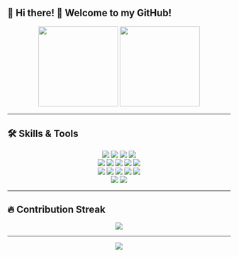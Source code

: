 ## 🚀 Hi there! 👋 Welcome to my GitHub!

<div align="center">
  <img height="180px" src="http://github-readme-stats-seven-delta-44.vercel.app/api?username=Ahikl&show_icons=true&theme=transparent&count_private=true&include_all_commits=true&hide=stars,issues,contribs"/>
  <img height="180px" src="http://github-readme-stats-seven-delta-44.vercel.app/api/top-langs/?username=Ahikl&layout=compact&theme=transparent&count_private=true" />
</div>

---

## 🛠 Skills & Tools
<div align="center">  
  <img src="https://img.shields.io/badge/Java-%23007396.svg?style=for-the-badge&logo=openjdk&logoColor=white" />  
  <img src="https://img.shields.io/badge/Kotlin-%230095D5.svg?style=for-the-badge&logo=kotlin&logoColor=white" />  
  <img src="https://img.shields.io/badge/Python-%233776AB.svg?style=for-the-badge&logo=python&logoColor=white" />  
  <img src="https://img.shields.io/badge/JavaScript-%23F7DF1E.svg?style=for-the-badge&logo=javascript&logoColor=black" />  
  <br>
  <img src="https://img.shields.io/badge/Spring-6DB33F?style=for-the-badge&logo=spring&logoColor=white" />
  <img src="https://img.shields.io/badge/MyBatis-%23ED8B00.svg?style=for-the-badge" />
  <img src="https://img.shields.io/badge/MyBatis%20Plus-%23ED8B00.svg?style=for-the-badge" />
  <img src="https://img.shields.io/badge/MySQL-%234479A1.svg?style=for-the-badge&logo=mysql&logoColor=white" />  
  <img src="https://img.shields.io/badge/Redis-%23DC382D.svg?style=for-the-badge&logo=redis&logoColor=white" />  
  <br>
  <img src="https://img.shields.io/badge/Vue.js-%234FC08D.svg?style=for-the-badge&logo=vue.js&logoColor=white" />  
  <img src="https://img.shields.io/badge/Vite-%23646CFF.svg?style=for-the-badge&logo=vite&logoColor=white" />  
  <img src="https://img.shields.io/badge/Docker-%232496ED.svg?style=for-the-badge&logo=docker&logoColor=white" />  
  <img src="https://img.shields.io/badge/Git-%23F05032.svg?style=for-the-badge&logo=git&logoColor=white" />  
  <img src="https://img.shields.io/badge/GitHub-%23181717.svg?style=for-the-badge&logo=github&logoColor=white" />  
  <br>
  <img src="https://img.shields.io/badge/Linux-%23FCC624.svg?style=for-the-badge&logo=linux&logoColor=black" />  
  <img src="https://img.shields.io/badge/Nginx-%23009639.svg?style=for-the-badge&logo=nginx&logoColor=white" /> 
</div>  

---

## 🔥 Contribution Streak
<div align="center">  
  <img src="http://github-readme-streak-stats.herokuapp.com?user=Ahikl&date_format=M%20j%5B%2C%20Y%5D" />  
</div>  

---

<div align="center">
  <img src="https://github.com/Ahikl/Ahikl/blob/output/github-contribution-grid-snake.svg" />
</div>

